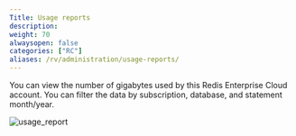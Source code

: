 ```yaml
---
Title: Usage reports
description:
weight: 70
alwaysopen: false
categories: ["RC"]
aliases: /rv/administration/usage-reports/
---
```

You can view the number of gigabytes used by this Redis Enterprise Cloud account.
You can filter the data by subscription, database, and statement month/year.

![usage_report](/images/rc/usage_report.png)

